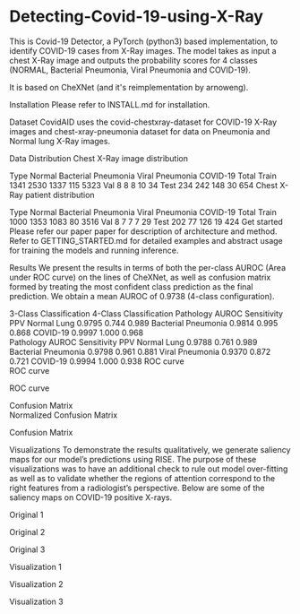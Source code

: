 # Detecting-Covid-19-using-X-Ray

This is Covid-19 Detector, a PyTorch (python3) based implementation, to identify COVID-19 cases from X-Ray images. The model takes as input a chest X-Ray image and outputs the probability scores for 4 classes (NORMAL, Bacterial Pneumonia, Viral Pneumonia and COVID-19).

It is based on CheXNet (and it's reimplementation by arnoweng).

Installation
Please refer to INSTALL.md for installation.

Dataset
CovidAID uses the covid-chestxray-dataset for COVID-19 X-Ray images and chest-xray-pneumonia dataset for data on Pneumonia and Normal lung X-Ray images.

Data Distribution
Chest X-Ray image distribution

Type	Normal	Bacterial Pneumonia	Viral Pneumonia	COVID-19	Total
Train	1341	2530	1337	115	5323
Val	8	8	8	10	34
Test	234	242	148	30	654
Chest X-Ray patient distribution

Type	Normal	Bacterial Pneumonia	Viral Pneumonia	COVID-19	Total
Train	1000	1353	1083	80	3516
Val	8	7	7	7	29
Test	202	77	126	19	424
Get started
Please refer our paper paper for description of architecture and method. Refer to GETTING_STARTED.md for detailed examples and abstract usage for training the models and running inference.

Results
We present the results in terms of both the per-class AUROC (Area under ROC curve) on the lines of CheXNet, as well as confusion matrix formed by treating the most confident class prediction as the final prediction. We obtain a mean AUROC of 0.9738 (4-class configuration).

3-Class Classification	4-Class Classification
Pathology	AUROC	Sensitivity	PPV
Normal Lung	0.9795	0.744	0.989
Bacterial Pneumonia	0.9814	0.995	0.868
COVID-19	0.9997	1.000	0.968	
Pathology	AUROC	Sensitivity	PPV
Normal Lung	0.9788	0.761	0.989
Bacterial Pneumonia	0.9798	0.961	0.881
Viral Pneumonia	0.9370	0.872	0.721
COVID-19	0.9994	1.000	0.938
ROC curve	
ROC curve

ROC curve

Confusion Matrix	
Normalized Confusion Matrix

Confusion Matrix

Visualizations
To demonstrate the results qualitatively, we generate saliency maps for our model’s predictions using RISE. The purpose of these visualizations was to have an additional check to rule out model over-fitting as well as to validate whether the regions of attention correspond to the right features from a radiologist’s perspective. Below are some of the saliency maps on COVID-19 positive X-rays.

Original 1

Original 2

Original 3

Visualization 1

Visualization 2

Visualization 3
